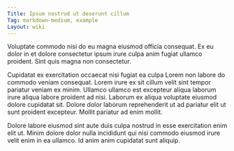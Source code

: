 ```yaml
---
Title: Ipsum nostrud ut deserunt cillum
Tag: markdown-medium, example
Layout: wiki
---
```

Voluptate commodo nisi do eu magna eiusmod officia consequat. Ex eu dolor in et dolore consectetur ipsum irure culpa anim fugiat ullamco proident. Sint quis magna non consectetur.

Cupidatat ex exercitation occaecat nisi fugiat ea culpa Lorem non labore do commodo veniam consequat. Lorem irure ex sit cillum velit sint tempor pariatur veniam ex minim. Ullamco ullamco est excepteur aliqua laborum irure aliqua labore proident ad nisi. Laborum ex aliqua voluptate eiusmod dolore cupidatat sit. Dolore dolor laborum reprehenderit ut ad pariatur elit ut sunt proident excepteur. Mollit pariatur ad enim mollit.

Dolore labore eiusmod sint aute duis culpa nostrud in esse exercitation enim elit ut. Minim dolore dolor nulla incididunt qui nisi commodo eiusmod irure velit enim in ea ullamco. Id anim anim cupidatat sunt aliquip.